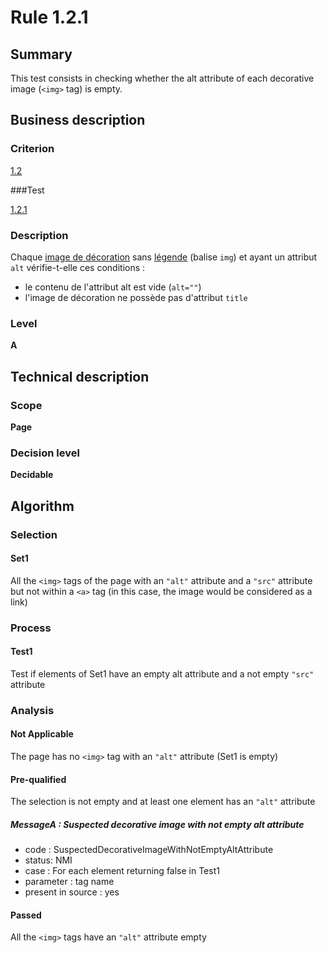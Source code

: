 # Rule 1.2.1

## Summary

This test consists in checking whether the alt attribute of each decorative image (`<img>` tag) is empty.

## Business description

### Criterion

[1.2](http://references.modernisation.gouv.fr/sites/default/files/RGAA3_RC2-1/referentiel_technique.htm#crit-1-2)

###Test

[1.2.1](http://references.modernisation.gouv.fr/sites/default/files/RGAA3_RC2-1/referentiel_technique.htm#test-1-2-1)

### Description

Chaque <a href="http://references.modernisation.gouv.fr/sites/default/files/RGAA3_RC2-1/glossaire.htm#mimgDeco">image de d&eacute;coration</a> sans <a href="http://references.modernisation.gouv.fr/sites/default/files/RGAA3_RC2-1/glossaire.htm#mLegendeImage">l&eacute;gende</a> (balise `img`) et ayant un attribut `alt` v&eacute;rifie-t-elle ces conditions : 
 
 * le contenu de l'attribut alt est vide (`alt=""`) 
 * l'image de d&eacute;coration ne poss&egrave;de pas d'attribut `title` 


### Level

**A**

## Technical description

### Scope

**Page**

### Decision level

**Decidable**

## Algorithm

### Selection

#### Set1

All the `<img>` tags of the page with an `"alt"` attribute and a `"src"` attribute but not within a `<a>` tag (in this case, the image would be considered as a link)

### Process

#### Test1 

Test if elements of Set1 have an empty alt attribute and a not empty `"src"` attribute

### Analysis

#### Not Applicable

The page has no `<img>` tag with an `"alt"` attribute (Set1 is empty)

#### Pre-qualified

The selection is not empty and at least one element has an `"alt"` attribute 

##### MessageA : Suspected decorative image with not empty alt attribute

-    code : SuspectedDecorativeImageWithNotEmptyAltAttribute
-    status: NMI
-    case : For each element returning false in Test1
-    parameter : tag name
-    present in source : yes

#### Passed

All the `<img>` tags have an `"alt"` attribute empty




